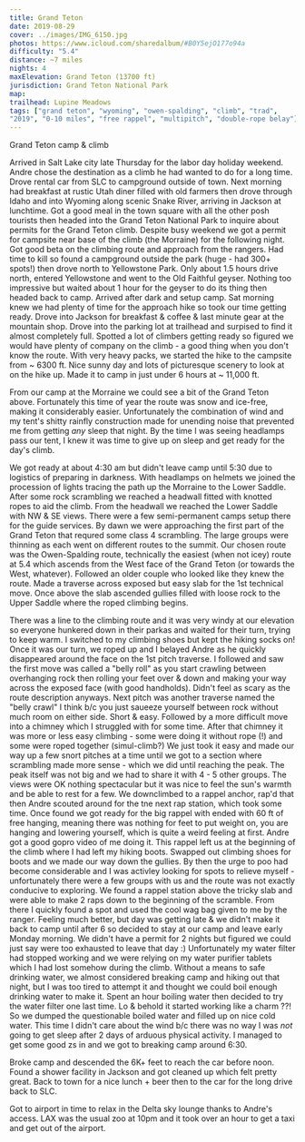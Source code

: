 ```yaml
---
title: Grand Teton
date: 2019-08-29
cover: ../images/IMG_6150.jpg
photos: https://www.icloud.com/sharedalbum/#B0Y5ejO177o94a
difficulty: "5.4"
distance: ~7 miles
nights: 4
maxElevation: Grand Teton (13700 ft)
jurisdiction: Grand Teton National Park
map:
trailhead: Lupine Meadows
tags: ["grand teton", "wyoming", "owen-spalding", "climb", "trad",
"2019", "0-10 miles", "free rappel", "multipitch", "double-rope belay"]
---
```


Grand Teton camp & climb

Arrived in Salt Lake city late Thursday for the labor day holiday weekend.
Andre chose the destination as a climb he had wanted to do for a long time.
Drove rental car from SLC to campground outside of town.  Next morning had
breakfast at rustic Utah diner filled with old farmers then drove through Idaho
and into Wyoming along scenic Snake River, arriving in Jackson at lunchtime.
Got a good meal in the town square with all the other posh tourists then headed
into the Grand Teton National Park to inquire about permits for the Grand Teton
climb.  Despite busy weekend we got a permit for campsite near base of the
climb (the Morraine) for the following night.  Got good beta on the
climbing route and approach from the rangers.
Had time to kill so found a campground outside the park (huge - had 300+
spots!) then drove north to Yellowstone Park.  Only about 1.5 hours drive
north, entered Yellowstone and went to the Old Faithful geyser.  Nothing too
impressive but waited about 1 hour for the geyser to do its thing then headed
back to camp.  Arrived after dark and setup camp.
Sat morning knew we had plenty of time for the approach hike so took our time
getting ready.  Drove into Jackson for breakfast & coffee & last minute gear at
the mountain shop.  Drove into the parking lot at trailhead and surpised to
find it almost completely full.  Spotted a lot of climbers getting ready so
figured we would have plenty of company on the climb - a good thing when you
don't know the route.  With very heavy packs, we started the hike to the
campsite from ~ 6300 ft.  Nice sunny day and lots of picturesque scenery to
look at on the hike up. Made it to camp in just under 6 hours at ~ 11,000 ft.

From our camp at the Morraine we could see a bit of the Grand Teton above.
Fortunately this time of year the route was snow and ice-free, making it
considerably easier.  Unfortunately the combination of wind and my tent's
shitty rainfly construction made for unending noise that prevented me from
getting *any* sleep that night.  By the time I was seeing headlamps pass our
tent, I knew it was time to give up on sleep and get ready for the day's climb.

We got ready at about 4:30 am but didn't leave camp until 5:30 due to logistics
of preparing in darkness.  With headlamps on helmets we joined the procession
of lights tracing the path up the Morraine to the Lower Saddle.  After some
rock scrambling we reached a headwall fitted with knotted ropes to aid the
climb.  From the headwall we reached the Lower Saddle with NW & SE views.
There were a few semi-permanent camps setup there for the guide services.  By
dawn we were approaching the first part of the Grand Teton that requred some
class 4 scrambling.  The large groups were thinning as each went on different
routes to the summit.  Our chosen route was the Owen-Spalding route,
technically the easiest (when not icey) route at 5.4 which ascends from the
West face of the Grand Teton (or towards the West, whatever).  Followed an
older couple who looked like they knew the route.  Made a traverse across
exposed but easy slab for the 1st technical move.  Once above the slab ascended
gullies filled with loose rock to the Upper Saddle where the roped climbing
begins.

There was a line to the climbing route and it was very windy at our elevation
so everyone hunkered down in their parkas and waited for their turn, trying to
keep warm.  I switched to my climbing shoes but kept the hiking socks on!  Once
it was our turn, we roped up and I belayed Andre as he quickly disappeared
around the face on the 1st pitch traverse.  I followed and saw the first move
was called a "belly roll" as you start crawling between overhanging rock then
rolling your feet over & down and making your way across the exposed face (with good handholds).  Didn't feel as scary as the route description anyways.  Next pitch was another traverse named the "belly crawl" I think b/c you just saueeze yourself between rock without much room on either side.  Short & easy.  Followed by a more difficult move into a chimney which I struggled with for some time.  After that chimney it was more or less easy climbing - some were doing it without rope (!) and some were roped together (simul-climb?)  We just took it easy and made our way up a few snort pitches at a time until we got to a section where scrambling made more sense - which we did until reaching the peak.  The peak itself was not big and we had to share it with 4 - 5 other groups.  The views were OK nothing spectacular but it was nice to feel the sun's warmth and be able to rest for a few.
We downclimbed to a rappel anchor, rap'd that then Andre scouted around for the
tne next rap station, which took some time.  Once found we got ready for the
big rappel with ended with 60 ft of free hanging, meaning there was nothing for
feet to put weight on, you are hanging and lowering yourself, which is quite
a weird feeling at first.  Andre got a good gopro video of me doing it.  This
rappel left us at the beginning of the climb where I had left my hiking boots.
Swapped out climbing shoes for boots and we made our way down the gullies.  By
then the urge to poo had become considerable and I was activley looking for
spots to relieve myself - unfortunately there were a few groups with us and the
route was not exactly conducive to exploring.  We found a rappel station above
the tricky slab and were able to make 2 raps down to the beginning of the
scramble.  From there I quickly found a spot and used the cool wag bag given to
me by the ranger.  Feeling much better, but day was getting late & we didn't
make it back to camp until after 6 so decided to stay at our camp and leave
early Monday morning.  We didn't have a permit for 2 nights but figured we
could just say were too exhausted to leave that day :)  Unfortunately my water
filter had stopped working and we were relying on my water purifier tablets
which I had lost somehow during the climb.  Without a means to safe drinking
water, we almost considered breaking camp and hiking out that night, but I was
too tired to attempt it and thought we could boil enough drinking water to make
it.  Spent an hour boiling water then decided to try the water filter one last
time.  Lo & behold it started working like a charm ??!  So we dumped the
questionable boiled water and filled up on nice cold water.  This time I didn't
care about the wind b/c there was no way I was *not* going to get sleep after
2 days of arduous physical activity.  I managed to get some good
zs in and we got to breaking camp around 6:30.

Broke camp and descended the 6K+ feet to reach the car before noon.  Found
a shower facility in Jackson and got cleaned up which felt pretty great.  Back
to town for a nice lunch + beer then to the car for the long drive back to SLC.

Got to airport in time to relax in the Delta sky lounge thanks to Andre's
access.  LAX was the usual zoo at 10pm and it took over an hour to get a taxi
and get out of the airport.








